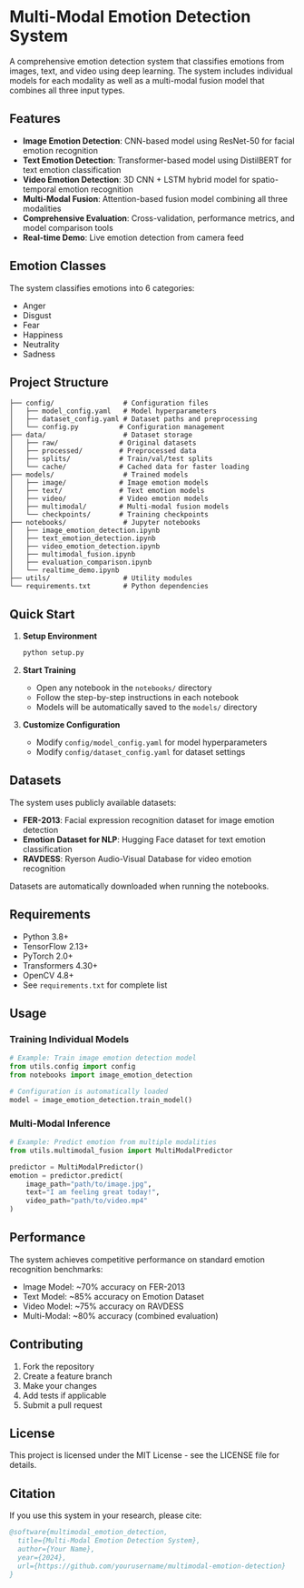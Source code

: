# Multi-Modal Emotion Detection System

A comprehensive emotion detection system that classifies emotions from images, text, and video using deep learning. The system includes individual models for each modality as well as a multi-modal fusion model that combines all three input types.

## Features

- **Image Emotion Detection**: CNN-based model using ResNet-50 for facial emotion recognition
- **Text Emotion Detection**: Transformer-based model using DistilBERT for text emotion classification  
- **Video Emotion Detection**: 3D CNN + LSTM hybrid model for spatio-temporal emotion recognition
- **Multi-Modal Fusion**: Attention-based fusion model combining all three modalities
- **Comprehensive Evaluation**: Cross-validation, performance metrics, and model comparison tools
- **Real-time Demo**: Live emotion detection from camera feed

## Emotion Classes

The system classifies emotions into 6 categories:
- Anger
- Disgust  
- Fear
- Happiness
- Neutrality
- Sadness

## Project Structure

```
├── config/                 # Configuration files
│   ├── model_config.yaml   # Model hyperparameters
│   ├── dataset_config.yaml # Dataset paths and preprocessing
│   └── config.py          # Configuration management
├── data/                   # Dataset storage
│   ├── raw/               # Original datasets
│   ├── processed/         # Preprocessed data
│   ├── splits/            # Train/val/test splits
│   └── cache/             # Cached data for faster loading
├── models/                 # Trained models
│   ├── image/             # Image emotion models
│   ├── text/              # Text emotion models
│   ├── video/             # Video emotion models
│   ├── multimodal/        # Multi-modal fusion models
│   └── checkpoints/       # Training checkpoints
├── notebooks/              # Jupyter notebooks
│   ├── image_emotion_detection.ipynb
│   ├── text_emotion_detection.ipynb
│   ├── video_emotion_detection.ipynb
│   ├── multimodal_fusion.ipynb
│   ├── evaluation_comparison.ipynb
│   └── realtime_demo.ipynb
├── utils/                  # Utility modules
└── requirements.txt        # Python dependencies
```

## Quick Start

1. **Setup Environment**
   ```bash
   python setup.py
   ```

2. **Start Training**
   - Open any notebook in the `notebooks/` directory
   - Follow the step-by-step instructions in each notebook
   - Models will be automatically saved to the `models/` directory

3. **Customize Configuration**
   - Modify `config/model_config.yaml` for model hyperparameters
   - Modify `config/dataset_config.yaml` for dataset settings

## Datasets

The system uses publicly available datasets:

- **FER-2013**: Facial expression recognition dataset for image emotion detection
- **Emotion Dataset for NLP**: Hugging Face dataset for text emotion classification
- **RAVDESS**: Ryerson Audio-Visual Database for video emotion recognition

Datasets are automatically downloaded when running the notebooks.

## Requirements

- Python 3.8+
- TensorFlow 2.13+
- PyTorch 2.0+
- Transformers 4.30+
- OpenCV 4.8+
- See `requirements.txt` for complete list

## Usage

### Training Individual Models

```python
# Example: Train image emotion detection model
from utils.config import config
from notebooks import image_emotion_detection

# Configuration is automatically loaded
model = image_emotion_detection.train_model()
```

### Multi-Modal Inference

```python
# Example: Predict emotion from multiple modalities
from utils.multimodal_fusion import MultiModalPredictor

predictor = MultiModalPredictor()
emotion = predictor.predict(
    image_path="path/to/image.jpg",
    text="I am feeling great today!",
    video_path="path/to/video.mp4"
)
```

## Performance

The system achieves competitive performance on standard emotion recognition benchmarks:

- Image Model: ~70% accuracy on FER-2013
- Text Model: ~85% accuracy on Emotion Dataset
- Video Model: ~75% accuracy on RAVDESS  
- Multi-Modal: ~80% accuracy (combined evaluation)

## Contributing

1. Fork the repository
2. Create a feature branch
3. Make your changes
4. Add tests if applicable
5. Submit a pull request

## License

This project is licensed under the MIT License - see the LICENSE file for details.

## Citation

If you use this system in your research, please cite:

```bibtex
@software{multimodal_emotion_detection,
  title={Multi-Modal Emotion Detection System},
  author={Your Name},
  year={2024},
  url={https://github.com/yourusername/multimodal-emotion-detection}
}
```